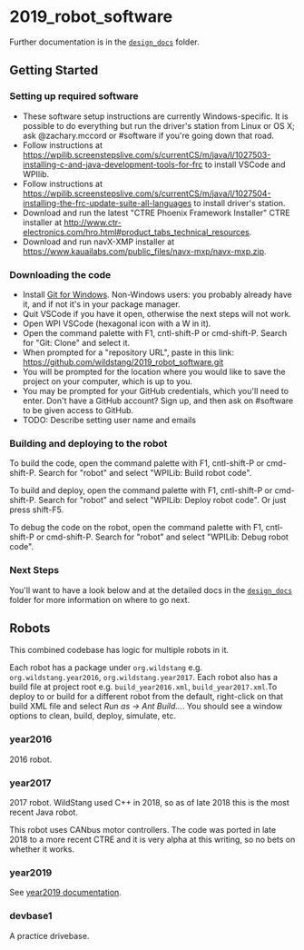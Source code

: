 # 2019_robot_software

Further documentation is in the [`design_docs`](design_docs/) folder.

## Getting Started
### Setting up required software
*  These software setup instructions are currently Windows-specific. It is possible to do everything but run the driver's station from Linux or OS X; ask @zachary.mccord or #software if you're going down that road.
*  Follow instructions at https://wpilib.screenstepslive.com/s/currentCS/m/java/l/1027503-installing-c-and-java-development-tools-for-frc to install VSCode and WPIlib.
*  Follow instructions at https://wpilib.screenstepslive.com/s/currentCS/m/java/l/1027504-installing-the-frc-update-suite-all-languages to install driver's station.
*  Download and run the latest "CTRE Phoenix Framework Installer" CTRE installer at http://www.ctr-electronics.com/hro.html#product_tabs_technical_resources.
*  Download and run navX-XMP installer at https://www.kauailabs.com/public_files/navx-mxp/navx-mxp.zip. 
### Downloading the code
*  Install [Git for Windows](https://gitforwindows.org). Non-Windows users: you probably already have it, and if not it's in your package manager.
*  Quit VSCode if you have it open, otherwise the next steps will not work.
*  Open WPI VSCode (hexagonal icon with a W in it).
*  Open the command palette with F1, cntl-shift-P or cmd-shift-P. Search for "Git: Clone" and select it.
*  When prompted for a "repository URL", paste in this link: https://github.com/wildstang/2019_robot_software.git
*  You will be prompted for the location where you would like to save the project on your computer, which is up to you.
*  You may be prompted for your GitHub credentials, which you'll need to enter. Don't have a GitHub account? Sign up, and then ask on #software to be given access to GitHub.
 * TODO: Describe setting user name and emails
### Building and deploying to the robot
To build the code, open the command palette with F1, cntl-shift-P or cmd-shift-P. Search for "robot" and select "WPILib: Build robot code".

To build and deploy, open the command palette with F1, cntl-shift-P or cmd-shift-P. Search for "robot" and select "WPILib: Deploy robot code". Or just press shift-F5.

To debug the code on the robot, open the command palette with F1, cntl-shift-P or cmd-shift-P. Search for "robot" and select "WPILib: Debug robot code".

### Next Steps
You'll want to have a look below and at the detailed docs in the
[`design_docs`](design_docs/) folder for more information on where to go next.

## Robots
This combined codebase has logic for multiple robots in it. 

Each robot has a package under `org.wildstang` e.g. `org.wildstang.year2016`, `org.wildstang.year2017`. Each robot also has a build file at project root e.g. `build_year2016.xml`, `build_year2017.xml`.To deploy to or build for a different robot from the default, right-click on that build XML file and select *Run as -> Ant Build...*. You should see a window options to clean, build, deploy, simulate, etc.

### year2016
2016 robot.

### year2017
2017 robot. WildStang used C++ in 2018, so as of late 2018 this is the most recent Java robot.

This robot uses CANbus motor controllers. The code was ported in late 2018 to a more recent CTRE and it is very alpha at this writing, so no bets on whether it works.

### year2019
See [year2019 documentation](design_docs/year2019/README.md).

### devbase1
A practice drivebase.
